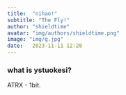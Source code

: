 ```yaml
---
title:  "nihao!"
subtitle: "The Fly!"
author: "shieldtime"
avatar: "img/authors/shieldtime.png"
image: "img/g.jpg"
date:   2023-11-11 12:28
---
```


### what is ystuokesi?
ATRX - 1bit.